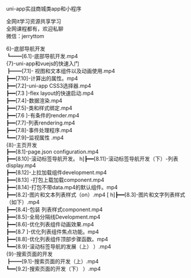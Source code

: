 uni-app实战商城类app和小程序

全网it学习资源共享学习<br>全网课程都有，欢迎私聊<br>微信：jerryttom<br>

6}-底部导航开发<br> ┗━━[6.1]-底部导航开发.mp4<br> {7}-uni-app和vuejs的快速入门<br> ┣━━[7.1]- 视图和文本组件以及动画使用.mp4<br> ┣━━[7.10]-计算出的属性。mp4<br> ┣━━[7.2]-uni-app CSS3选择器.mp4<br> ┣━━[7.3 ]-flex layout的快速启动.mp4<br> ┣━━[7.4]-数据渲染.mp4<br> ┣━━[7.5]-类和样式绑定.mp4<br> ┣━━[7.6 ]-有条件的render.mp4<br> ┣━━[7.7]-列表rendering.mp4<br> ┣━━[7.8]-事件处理程序.mp4<br> ┗━━[7.9]–监视属性 .mp4<br> {8}-主页开发<br> ┣━━[8.1]-page.json configuration.mp4<br> ┣━━[8.10]-滚动标签导航开发。 h]┣━━[8.11]-滚动标签导航开发（下）-列表display.mp4<br> ┣━━[8.12]-上拉加载组件development.mp4<br> ┣━━[8.13] -打包上载加载component.mp4<br> ┣━━[8.14]-打包不带data.mp4的默认组件。mp4<br> ┣━━[8.2]-图片和文本列表样式（on）.mp4 [ h]┣━━[8.3]-图片和文字列表样式（如下）.mp4<br> ┣━━[8.4]-包装 列表样式component.mp4<br> ┣━━[8.5]-全局分隔线Development.mp4<br> ┣━━[8.6]-优化列表组件动画效果.mp4<br> ┣━━[8.7 ]-优化列表组件焦点功能。mp4<br> ┣━━[8.8]-优化列表组件顶部步骤函数。mp4<br> ┗━━[8.9]-滚动标签导航的发展（上） ）.mp4<br> {9}-搜索页面的开发<br> ┣━━[9.1]-搜索页面的开发（上）.mp4<br> ┗━━[9.2]-搜索页面的开发（下） ）.mp4